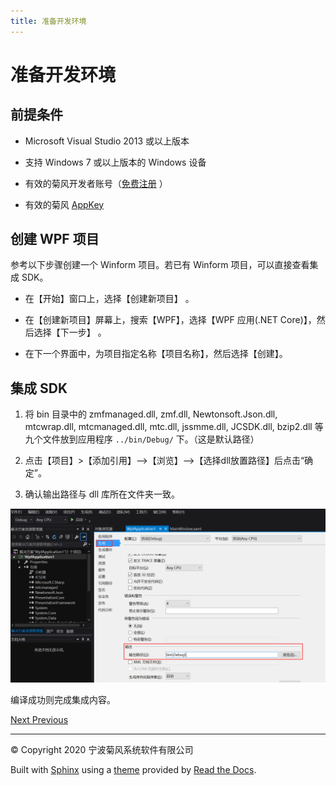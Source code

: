 ```yaml
---
title: 准备开发环境
---
```

# 准备开发环境



## 前提条件

  - Microsoft Visual Studio 2013 或以上版本

  - 支持 Windows 7 或以上版本的 Windows 设备

  - 有效的菊风开发者账号（[免费注册](http:///developer.juphoon.com/signup) ）

  - 有效的菊风 [AppKey](https://developer.juphoon.com/cn/document/V2.1/create-application.php)





## 创建 WPF 项目

参考以下步骤创建一个 Winform 项目。若已有 Winform 项目，可以直接查看集成 SDK。

  - 在【开始】窗口上，选择【创建新项目】 。

  - 在【创建新项目】屏幕上，搜索【WPF】，选择【WPF 应用(.NET Core)】，然后选择【下一步】 。

  - 在下一个界面中，为项目指定名称【项目名称】，然后选择【创建】。





## 集成 SDK

1.  将 bin 目录中的 zmfmanaged.dll, zmf.dll, Newtonsoft.Json.dll,
    mtcwrap.dll, mtcmanaged.dll, mtc.dll, jssmme.dll, JCSDK.dll,
    bzip2.dll 等九个文件放到应用程序 `../bin/Debug/` 下。（这是默认路径）

2.  点击【项目】\>【添加引用】–\>【浏览】–\>【选择dll放置路径】后点击“确定”。

3.  确认输出路径与 dll 库所在文件夹一致。

![../../../../\_images/windows\_5.png](../../../../_images/windows_5.png)

编译成功则完成集成内容。











[Next
](01_login.html "登录")
[
Previous](index.html "基本功能集成")



-----



© Copyright 2020 宁波菊风系统软件有限公司



Built with [Sphinx](http://sphinx-doc.org/) using a
[theme](https://github.com/rtfd/sphinx_rtd_theme) provided by [Read the
Docs](https://readthedocs.org).








